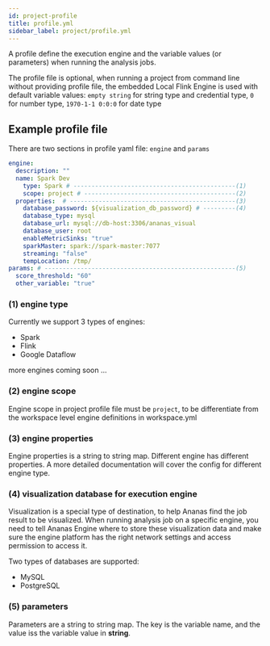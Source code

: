 ```yaml
---
id: project-profile
title: profile.yml
sidebar_label: project/profile.yml
---
```


A profile define the execution engine and the variable values (or parameters) when running the analysis jobs.

The profile file is optional, when running a project from command line without providing profile file, the embedded Local Flink Engine is used with default variable values: `empty string` for string type and credential type, `0` for number type, `1970-1-1 0:0:0` for date type

## Example profile file

There are two sections in profile yaml file: `engine` and `params`

```yaml
engine:
  description: ""
  name: Spark Dev
	type: Spark # ---------------------------------------------(1)
	scope: project # ------------------------------------------(2)
  properties:  # ----------------------------------------------(3)
    database_password: ${visualization_db_password} # ---------(4)
    database_type: mysql
    database_url: mysql://db-host:3306/ananas_visual
    database_user: root
    enableMetricSinks: "true"
    sparkMaster: spark://spark-master:7077
    streaming: "false"
    tempLocation: /tmp/
params: # -----------------------------------------------------(5)
  score_threshold: "60" 
  other_variable: "true"
```

### (1) engine type

Currently we support 3 types of engines:

- Spark
- Flink
- Google Dataflow

more engines coming soon ...

### (2) engine scope

Engine scope in project profile file must be `project`, to be differentiate from the workspace level engine definitions in workspace.yml

### (3) engine properties

Engine properties is a string to string map. Different engine has different properties. A more detailed documentation will cover the config for different engine type.

### (4) visualization database for execution engine

Visualization is a special type of destination, to help Ananas find the job result to be visualized. When running analysis job on a specific engine, you need to tell Ananas Engine where to store these visualization data and make sure the engine platform has the right network settings and access permission to access it.

Two types of databases are supported:

- MySQL
- PostgreSQL

### (5) parameters 

Parameters are a string to string map. The key is the variable name, and the value iss the variable value in **string**.

 


